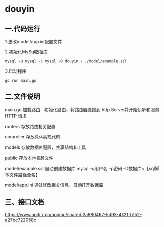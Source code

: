 # douyin
## 一.代码运行<br>
1.更改model/app.ini配置文件

2.初始化MySql数据库
```Shell
mysql -u mysql -p mysql -D douyin < ./model/example.sql
```

3.启动程序
```Shell
go run main.go
```

## 二.文件说明<br>

main.go 
加载路由，初始化路由，将路由器连接到 http.Server并开始侦听和服务 HTTP 请求<br>

routers
存放路由相关配置<br>

controller
存放具体实现代码<br>

models
存放数据库配置，共享结构和工具<br>

public
存放本地视频文件<br>

model/example.sql
自动创建数据库
mysql –u用户名 –p密码 –D数据库<【sql脚本文件路径全名】<br>

model/app.ini
通过修改相关信息，自动打开数据库<br>

## 三、接口文档<br>
https://www.apifox.cn/apidoc/shared-2a880467-5d93-4621-b152-a27bc722058c
